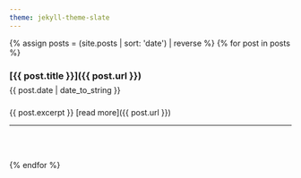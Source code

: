 ```yaml
---
theme: jekyll-theme-slate
---
```


{% assign posts = (site.posts | sort: 'date') | reverse %}
{% for post in posts %}

### [{{ post.title }}]({{ post.url }})
<p style='line-height: 1%;'>{{ post.date | date_to_string }}</p>
<br>
{{ post.excerpt }} [read more]({{ post.url }})

___
<br><br>



{% endfor %}

